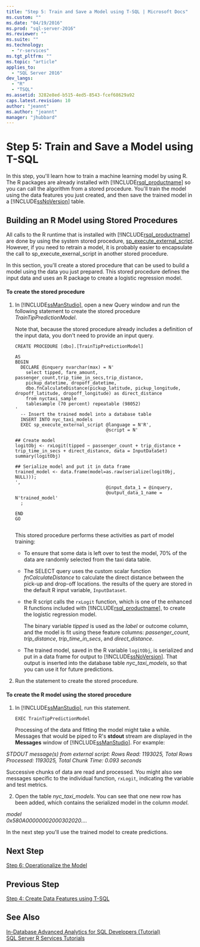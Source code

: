 ```yaml
---
title: "Step 5: Train and Save a Model using T-SQL | Microsoft Docs"
ms.custom: ""
ms.date: "04/19/2016"
ms.prod: "sql-server-2016"
ms.reviewer: ""
ms.suite: ""
ms.technology: 
  - "r-services"
ms.tgt_pltfrm: ""
ms.topic: "article"
applies_to: 
  - "SQL Server 2016"
dev_langs: 
  - "R"
  - "TSQL"
ms.assetid: 3282e8ed-b515-4ed5-8543-fcef68629a92
caps.latest.revision: 10
author: "jeannt"
ms.author: "jeannt"
manager: "jhubbard"
---
```

# Step 5: Train and Save a Model using T-SQL
In this step, you'll learn how to train a machine learning model by using R. The R  packages are already installed with [!INCLUDE[rsql_productname](../../includes/rsql-productname-md.md)] so you can call the algorithm from a stored procedure. You'll train the model using the data features you just created, and then save the trained model in a [!INCLUDE[ssNoVersion](../../includes/ssnoversion-md.md)] table.  
  
## Building an R Model using Stored Procedures  
All calls to the R runtime that is installed with [!INCLUDE[rsql_productname](../../includes/rsql-productname-md.md)] are done by using the system stored procedure, [sp_execute_external_script](../../relational-databases/system-stored-procedures/sp-execute-external-script-transact-sql.md). However, if you need to retrain a model, it is probably easier to encapsulate the call to  sp_execute_exernal_script in another stored procedure.  
  
In this section, you'll create a stored procedure that can be used to build a model using the data you just prepared. This stored procedure defines the input data and uses an R package to create a logistic regression model.  
  
#### To create the stored procedure  
  
1.  In [!INCLUDE[ssManStudio](../../includes/ssmanstudio-md.md)], open a new Query window and run the following statement to create the stored procedure _TrainTipPredictionModel_.  
  
    Note that, because the stored procedure already includes a definition of the input data, you don't need to provide an input query.  
  
    ```  
    CREATE PROCEDURE [dbo].[TrainTipPredictionModel]  
  
    AS  
    BEGIN  
      DECLARE @inquery nvarchar(max) = N'  
        select tipped, fare_amount, passenger_count,trip_time_in_secs,trip_distance,   
        pickup_datetime, dropoff_datetime,   
        dbo.fnCalculateDistance(pickup_latitude, pickup_longitude,  dropoff_latitude, dropoff_longitude) as direct_distance  
        from nyctaxi_sample  
        tablesample (70 percent) repeatable (98052)  
    '  
      -- Insert the trained model into a database table  
      INSERT INTO nyc_taxi_models  
      EXEC sp_execute_external_script @language = N'R',  
                                      @script = N'  
  
    ## Create model  
    logitObj <- rxLogit(tipped ~ passenger_count + trip_distance + trip_time_in_secs + direct_distance, data = InputDataSet)  
    summary(logitObj)  
  
    ## Serialize model and put it in data frame  
    trained_model <- data.frame(model=as.raw(serialize(logitObj, NULL)));  
    ',  
                                      @input_data_1 = @inquery,  
                                      @output_data_1_name = N'trained_model'  
      ;  
  
    END  
    GO  
  
    ```  
  
    This stored procedure performs these activities as part of model training:  
  
    -   To ensure that some data is left over to test the model, 70% of the data are randomly selected from the taxi data table.  
  
    -   The SELECT query uses the custom scalar function _fnCalculateDistance_ to calculate the direct distance between the pick-up and drop-off locations.  the results of the query are stored in the default R input variable, `InputDataset`.  
  
    -   the R script calls the `rxLogit` function, which is one of the enhanced R functions included with [!INCLUDE[rsql_productname](../../includes/rsql-productname-md.md)], to create the logistic regression model.  
  
        The binary variable _tipped_ is used as the *label* or outcome column,  and the model is fit using these feature columns:  _passenger_count_, _trip_distance_, _trip_time_in_secs_, and _direct_distance_.  
  
    -   The trained model, saved in the R variable `logitObj`, is serialized and put in a data frame for output to [!INCLUDE[ssNoVersion](../../includes/ssnoversion-md.md)]. That output is inserted into the database table _nyc_taxi_models_, so that you can use it for future predictions.  
  
2.  Run the statement to create the stored procedure.  
  
#### To create the R model using the stored procedure  
  
1.  In [!INCLUDE[ssManStudio](../../includes/ssmanstudio-md.md)], run this statement.  
  
    ```  
    EXEC TrainTipPredictionModel  
    ```  
  
    Processing of the data and fitting the model  might take a while. Messages that would be piped to R's **stdout** stream are displayed in the **Messages** window of [!INCLUDE[ssManStudio](../../includes/ssmanstudio-md.md)]. For example:  
  
  
*STDOUT message(s) from external script: Rows Read: 1193025, Total Rows Processed: 1193025, Total Chunk Time: 0.093 seconds*       
  
Successive chunks of data are read and processed. You might also see messages specific to the individual function, `rxLogit`, indicating the variable and test metrics.  
  
2.  Open the table *nyc_taxi_models*. You can see that one new row has been added, which contains the serialized model in the column _model_.  
  
  
  
*model*  
*0x580A00000002000302020....*  
  
In the next step you'll use the trained model to create predictions.  
  
## Next Step  
[Step 6: Operationalize the Model](../../advanced-analytics/r-services/step-6-operationalize-the-model-in-database-advanced-analytics-tutorial.md)  
  
## Previous Step  
[Step 4: Create Data Features using T-SQL](../../advanced-analytics/r-services/step-4-create-data-features-using-t-sql-in-database-advanced-analytics-tutorial.md)  
  
## See Also  
[In-Database Advanced Analytics for SQL Developers &#40;Tutorial&#41;](../../advanced-analytics/r-services/in-database-advanced-analytics-for-sql-developers-tutorial.md)  
[SQL Server R Services Tutorials](../../advanced-analytics/r-services/sql-server-r-services-tutorials.md)  
  
  
  

